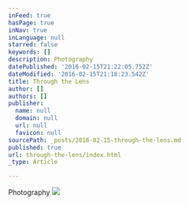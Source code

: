 ```yaml
---
inFeed: true
hasPage: true
inNav: true
inLanguage: null
starred: false
keywords: []
description: Photography
datePublished: '2016-02-15T21:22:05.752Z'
dateModified: '2016-02-15T21:18:23.542Z'
title: Through the Lens
author: []
authors: []
publisher:
  name: null
  domain: null
  url: null
  favicon: null
sourcePath: _posts/2016-02-15-through-the-lens.md
published: true
url: through-the-lens/index.html
_type: Article

---
```

Photography
![](https://the-grid-user-content.s3-us-west-2.amazonaws.com/168e1ec5-0659-4a86-b0aa-6e910a103b7d.jpg)